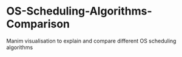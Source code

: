 # OS-Scheduling-Algorithms-Comparison
Manim visualisation to explain and compare different OS scheduling algorithms 
